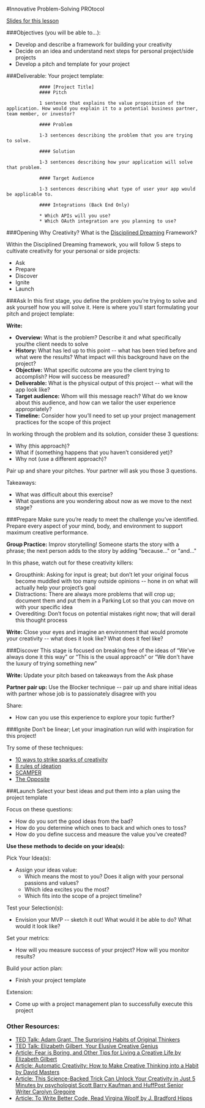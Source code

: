 #Innovative Problem-Solving PROtocol

[Slides for this lesson](https://docs.google.com/presentation/d/1OXjiySa7pawElUtpQozGMO6DgPQnZO6VO8-aIqaVs28/edit?usp=sharing)

###Objectives (you will be able to…):

* Develop and describe a framework for building your creativity
* Decide on an idea and understand next steps for personal project/side projects
* Develop a pitch and template for your project

###Deliverable:
Your project template:

				#### [Project Title]
				#### Pitch

				1 sentence that explains the value proposition of the application. How would you explain it to a potential business partner, team member, or investor?

				#### Problem

				1-3 sentences describing the problem that you are trying to solve.

				#### Solution

				1-3 sentences describing how your application will solve that problem.

				#### Target Audience

				1-3 sentences describing what type of user your app would be applicable to.

				#### Integrations (Back End Only)

				* Which APIs will you use?
				* Which OAuth integration are you planning to use?

###Opening
Why Creativity? What is the [Disciplined Dreaming](https://www.amazon.com/Disciplined-Dreaming-Proven-Breakthrough-Creativity/dp/1611203074) Framework? 

Within the Disciplined Dreaming framework, you will follow 5 steps to cultivate creativity for your personal or side projects:

* Ask
* Prepare
* Discover
* Ignite
* Launch

###Ask 
In this first stage, you define the problem you’re trying to solve and ask yourself how you will solve it. Here is where you'll start formulating your pitch and project template:

**Write:**
* **Overview:** What is the problem? Describe it and what specifically you/the client needs to solve
* **History:** What has led up to this point -- what has been tried before and what were the results? What impact will this background have on the project?
* **Objective:** What specific outcome are you the client trying to accomplish? How will success be measured?
* **Deliverable:** What is the physical output of this project -- what will the app look like? 
* **Target audience:** Whom will this message reach? What do we know about this audience, and how can we tailor the user experience appropriately?
* **Timeline:** Consider how you’ll need to set up your project management practices for the scope of this project

In working through the problem and its solution, consider these 3 questions:

* Why (this approach)?
* What if (something happens that you haven’t considered yet)?
* Why not (use a different approach)?

Pair up and share your pitches. Your partner will ask you those 3 questions. 

Takeaways: 

* What was difficult about this exercise?
* What questions are you wondering about now as we move to the next stage?

###Prepare
Make sure you’re ready to meet the challenge you’ve identified. Prepare every aspect of your mind, body, and environment to support maximum creative performance.

**Group Practice:** Improv storytelling! Someone starts the story with a phrase; the next person adds to the story by adding "because..." or "and..."

In this phase, watch out for these creativity killers:

* Groupthink: Asking for input is great; but don’t let your original focus become muddled with too many outside opinions -- hone in on what will actually help your project’s goal
* Distractions: There are always more problems that will crop up; document them and put them in a Parking Lot so that you can move on with your specific idea
* Overediting: Don’t focus on potential mistakes right now; that will derail this thought process

**Write:** Close your eyes and imagine an environment that would promote your creativity -- what does it look like? What does it feel like?

###Discover 
This stage is focused on breaking free of the ideas of “We’ve always done it this way” or “This is the usual approach” or “We don’t have the luxury of trying something new”

**Write:** Update your pitch based on takeaways from the Ask phase

**Partner pair up:** Use the Blocker technique -- pair up and share initial ideas with partner whose job is to passionately disagree with you

Share:

* How can you use this experience to explore your topic further?

###Ignite
Don’t be linear; Let your imagination run wild with inspiration for this project! 

Try some of these techniques: 

* [10 ways to strike sparks of creativity](https://github.com/turingschool/professional_skills/blob/master/module_three/ten_ways_to_strike_sparks_of_creativity.md)
* [8 rules of ideation](https://github.com/turingschool/professional_skills/blob/master/module_three/eight_rules_of_ideation.md)
* [SCAMPER](https://github.com/turingschool/professional_skills/blob/master/module_three/scamper.md)
* [The Opposite](https://github.com/turingschool/professional_skills/blob/master/module_three/the_opposite.md)

###Launch
Select your best ideas and put them into a plan using the project template

Focus on these questions:

* How do you sort the good ideas from the bad?
* How do you determine which ones to back and which ones to toss?
* How do you define success and measure the value you’ve created?

**Use these methods to decide on your idea(s):**

Pick Your Idea(s):

* Assign your ideas value:
	* Which means the most to you? Does it align with your personal passions and values?
	* Which idea excites you the most?
	* Which fits into the scope of a project timeline?

Test your Selection(s):

* Envision your MVP -- sketch it out! What would it be able to do? What would it look like?

Set your metrics:

* How will you measure success of your project? How will you monitor results?


Build your action plan:

* Finish your project template

Extension: 

* Come up with a project management plan to successfully execute this project

### Other Resources:
* [TED Talk: Adam Grant, The Surprising Habits of Original Thinkers](https://www.ted.com/talks/adam_grant_the_surprising_habits_of_original_thinkers)
* [TED Talk: Elizabeth Gilbert, Your Elusive Creative Genius](https://www.ted.com/talks/elizabeth_gilbert_on_genius)
* [Article: Fear is Boring, and Other Tips for Living a Creative Life by Elizabeth Gilbert](http://ideas.ted.com/fear-is-boring-and-other-tips-for-living-a-creative-life/)
* [Article: Automatic Creativity: How to Make Creative Thinking into a Habit by David Masters](http://business.tutsplus.com/tutorials/automatic-creativity-how-to-make-creative-thinking-into-a-habit--cms-22181)
* [Article: This Science-Backed Trick Can Unlock Your Creativity in Just 5 Minutes by psychologist Scott Barry Kaufman and HuffPost Senior Writer Carolyn Gregoire](http://www.huffingtonpost.com/entry/science-trick-unlock-creativity_us_56808760e4b0b958f659b218)
* [Article: To Write Better Code, Read Virgina Woolf by J. Bradford Hipps](http://www.nytimes.com/2016/05/22/opinion/sunday/to-write-software-read-novels.html)
